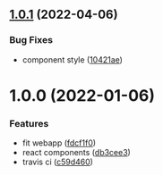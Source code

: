 ## [1.0.1](https://github.com/akijoey/react-components/compare/v1.0.0...v1.0.1) (2022-04-06)


### Bug Fixes

* component style ([10421ae](https://github.com/akijoey/react-components/commit/10421ae33e316f27a546a41cd7dcfa0e7fae69a8))

# 1.0.0 (2022-01-06)


### Features

* fit webapp ([fdcf1f0](https://github.com/akijoey/react-components/commit/fdcf1f066ac924bbea692c00fbac8ee26fb23c9b))
* react components ([db3cee3](https://github.com/akijoey/react-components/commit/db3cee3e7b2c2ba8b67e559ceb3a58825d895169))
* travis ci ([c59d460](https://github.com/akijoey/react-components/commit/c59d460ab2af064d3f1b535eeaba641d58d68113))

